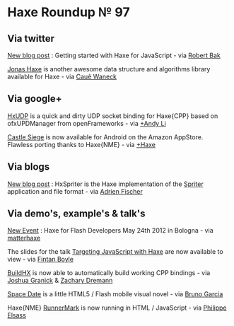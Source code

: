 [_template]: roundup.html
# Haxe Roundup № 97

## Via twitter

[New blog post][link 1] : Getting started with Haxe for JavaScript - via [Robert Bak][link 2]

[Jonas Haxe][link 3] is another awesome data structure and algorithms library available for Haxe - via [Cauê Waneck][link 4]

## Via google+

[HxUDP][link 5] is a quick and dirty UDP socket binding for Haxe{CPP} based on ofxUPDManager from openFrameworks - via [+Andy Li][link 6]

[Castle Siege][link 7] is now available for Android on the Amazon AppStore. Flawless porting thanks to Haxe{NME} - via [+Haxe][link 8]

## Via blogs

[New blog post][link 9] : HxSpriter is the Haxe implementation of the [Spriter][link 10] application and file format - via [Adrien Fischer][link 11]

## Via demo's, example's &amp; talk's

[New Event][link 12] : Haxe for Flash Developers May 24th 2012 in Bologna - via [matterhaxe][link 13]

The slides for the talk [Targeting JavaScript with Haxe][link 14] are now available to view - via [Fintan Boyle][link 15]

[BuildHX][link 16] is now able to automatically build working CPP bindings - via [Joshua Granick][link 17] &amp; [Zachary Dremann][link 18]

[Space Date][link 19] is a little HTML5 / Flash mobile visual novel - via [Bruno Garcia][link 20]

Haxe{NME} [RunnerMark][link 21] is now running in HTML / JavaScript - via [Philippe Elsass][link 22]

[link 1]: http://robertbak.com/wordpress/2012/05/getting-started-with-haxe-for-javascript/ "New blog post"
[link 2]: https://www.twitter.com/#!/robertbak "Robert Bak"
[link 3]: http://code.google.com/p/jonas-haxe/ "Jonas Haxe"
[link 4]: https://www.twitter.com/#!/cwaneck "Cauê Waneck"
[link 5]: https://github.com/andyli/hxudp "HxUDP"
[link 6]: https://plus.google.com/103072111939588180332 "+Andy Li"
[link 7]: http://www.amazon.com/gp/product/B00823P6CE "Castle Siege"
[link 8]: https://plus.google.com/u/0/113704686911055424796 "+Haxe"
[link 9]: http://revolugame.com/hxspriter-spriter/ "New blog post"
[link 10]: http://www.brashmonkey.com/spriter.htm "Spriter"
[link 11]: https://www.twitter.com/#!/revolugame "Adrien Fischer"
[link 12]: http://www.whymca.org/intervento/haxe-flash-developers "New Event"
[link 13]: https://www.twitter.com/#!/matterhaxe "matterhaxe"
[link 14]: http://fboyle.com/presentations/haxejs/#1 "Targeting JavaScript with Haxe"
[link 15]: https://www.twitter.com/#!/fintanb "Fintan Boyle"
[link 16]: https://github.com/jgranick/buildhx "BuildHX"
[link 17]: https://www.twitter.com/#!/singmajesty "Joshua Granick"
[link 18]: https://www.twitter.com/#!/Dr_Emann "Zachary Dremann"
[link 19]: https://aduros.com/space-date/ "Space Date"
[link 20]: https://www.twitter.com/#!/b_garcia "Bruno Garcia"
[link 21]: http://philippe.elsass.me/lab/RunnerMark/ "RunnerMark"
[link 22]: https://www.twitter.com/#!/elsassph "Philippe Elsass"

